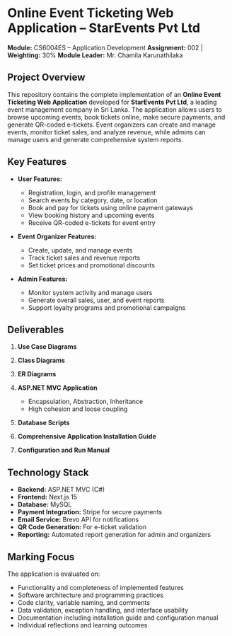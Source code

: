 # Online Event Ticketing Web Application – StarEvents Pvt Ltd

**Module:** CS6004ES – Application Development
**Assignment:** 002 | **Weighting:** 30%
**Module Leader:** Mr. Chamila Karunathilaka

## Project Overview

This repository contains the complete implementation of an **Online Event Ticketing Web Application** developed for **StarEvents Pvt Ltd**, a leading event management company in Sri Lanka. The application allows users to browse upcoming events, book tickets online, make secure payments, and generate QR-coded e-tickets. Event organizers can create and manage events, monitor ticket sales, and analyze revenue, while admins can manage users and generate comprehensive system reports.

## Key Features

* **User Features:**

  * Registration, login, and profile management
  * Search events by category, date, or location
  * Book and pay for tickets using online payment gateways
  * View booking history and upcoming events
  * Receive QR-coded e-tickets for event entry

* **Event Organizer Features:**

  * Create, update, and manage events
  * Track ticket sales and revenue reports
  * Set ticket prices and promotional discounts

* **Admin Features:**

  * Monitor system activity and manage users
  * Generate overall sales, user, and event reports
  * Support loyalty programs and promotional campaigns

## Deliverables

1. **Use Case Diagrams**
2. **Class Diagrams**
3. **ER Diagrams**
4. **ASP.NET MVC Application**

   * Encapsulation, Abstraction, Inheritance
   * High cohesion and loose coupling
5. **Database Scripts**
6. **Comprehensive Application Installation Guide**
7. **Configuration and Run Manual**

## Technology Stack

* **Backend:** ASP.NET MVC (C#)
* **Frontend:** Next.js 15
* **Database:** MySQL
* **Payment Integration:** Stripe for secure payments
* **Email Service:** Brevo API for notifications
* **QR Code Generation:** For e-ticket validation
* **Reporting:** Automated report generation for admin and organizers

## Marking Focus

The application is evaluated on:

* Functionality and completeness of implemented features
* Software architecture and programming practices
* Code clarity, variable naming, and comments
* Data validation, exception handling, and interface usability
* Documentation including installation guide and configuration manual
* Individual reflections and learning outcomes
